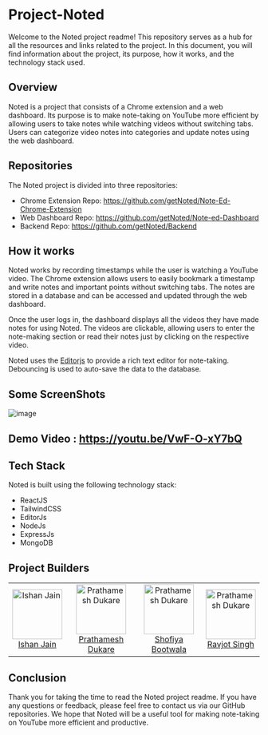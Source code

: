 # Project-Noted

Welcome to the Noted project readme! This repository serves as a hub for all the resources and links related to the project. In this document, you will find information about the project, its purpose, how it works, and the technology stack used. 

## Overview

Noted is a project that consists of a Chrome extension and a web dashboard. Its purpose is to make note-taking on YouTube more efficient by allowing users to take notes while watching videos without switching tabs. Users can categorize video notes into categories and update notes using the web dashboard.

## Repositories

The Noted project is divided into three repositories:

- Chrome Extension Repo: https://github.com/getNoted/Note-Ed-Chrome-Extension
- Web Dashboard Repo: https://github.com/getNoted/Note-ed-Dashboard
- Backend Repo: https://github.com/getNoted/Backend

## How it works

Noted works by recording timestamps while the user is watching a YouTube video. The Chrome extension allows users to easily bookmark a timestamp and write notes and important points without switching tabs. The notes are stored in a database and can be accessed and updated through the web dashboard.

Once the user logs in, the dashboard displays all the videos they have made notes for using Noted. The videos are clickable, allowing users to enter the note-making section or read their notes just by clicking on the respective video.

Noted uses the [Editorjs](https://editorjs.io/) to provide a rich text editor for note-taking. Debouncing is used to auto-save the data to the database.

## Some ScreenShots
![image](https://user-images.githubusercontent.com/56102033/187416691-0adb4c73-6da7-4dc9-a7ad-09b5f0722cf8.png)


## Demo Video : https://youtu.be/VwF-O-xY7bQ

## Tech Stack

Noted is built using the following technology stack:

- ReactJS
- TailwindCSS
- EditorJs
- NodeJs
- ExpressJs
- MongoDB

## Project Builders

<table>
  <tbody>
      <td align="center"><a href="https://github.com/ishanjain1502"><img src="https://avatars.githubusercontent.com/u/56102033?v=3?s=100" width="100px;" alt="Ishan Jain"/><br /> Ishan Jain</td>
       <td align="center"><a href="https://github.com/prathamesh-dukare"><img src="https://avatars.githubusercontent.com/u/78253900?v=3?s=100" width="100px;" alt="Prathamesh Dukare"/><br /> Prathamesh Dukare</td>
        <td align="center"><a href="https://github.com/Shofiya2003"><img src="https://avatars.githubusercontent.com/u/86974918?v=3?s=100" width="100px;" alt="Prathamesh Dukare"/><br /> Shofiya Bootwala </td>
         <td align="center"><a href="https://github.com/ravjotsandhu"><img src="https://avatars.githubusercontent.com/u/58950644?v=3?s=100" width="100px;" alt="Prathamesh Dukare"/><br /> Ravjot Singh </td>
    
  </tbody>
  </table>

## Conclusion

Thank you for taking the time to read the Noted project readme. If you have any questions or feedback, please feel free to contact us via our GitHub repositories. We hope that Noted will be a useful tool for making note-taking on YouTube more efficient and productive.
